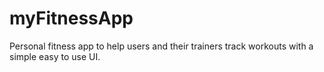 # myFitnessApp
Personal fitness app to help users and their trainers track workouts with a simple easy to use UI.
